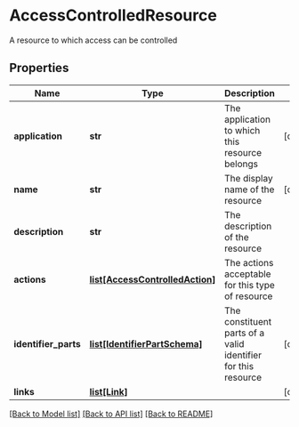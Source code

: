 # AccessControlledResource

A resource to which access can be controlled

## Properties
Name | Type | Description | Notes
------------ | ------------- | ------------- | -------------
**application** | **str** | The application to which this resource belongs | [optional] 
**name** | **str** | The display name of the resource | [optional] 
**description** | **str** | The description of the resource | 
**actions** | [**list[AccessControlledAction]**](AccessControlledAction.md) | The actions acceptable for this type of resource | 
**identifier_parts** | [**list[IdentifierPartSchema]**](IdentifierPartSchema.md) | The constituent parts of a valid identifier for this resource | [optional] 
**links** | [**list[Link]**](Link.md) |  | [optional] 

[[Back to Model list]](../README.md#documentation-for-models) [[Back to API list]](../README.md#documentation-for-api-endpoints) [[Back to README]](../README.md)


